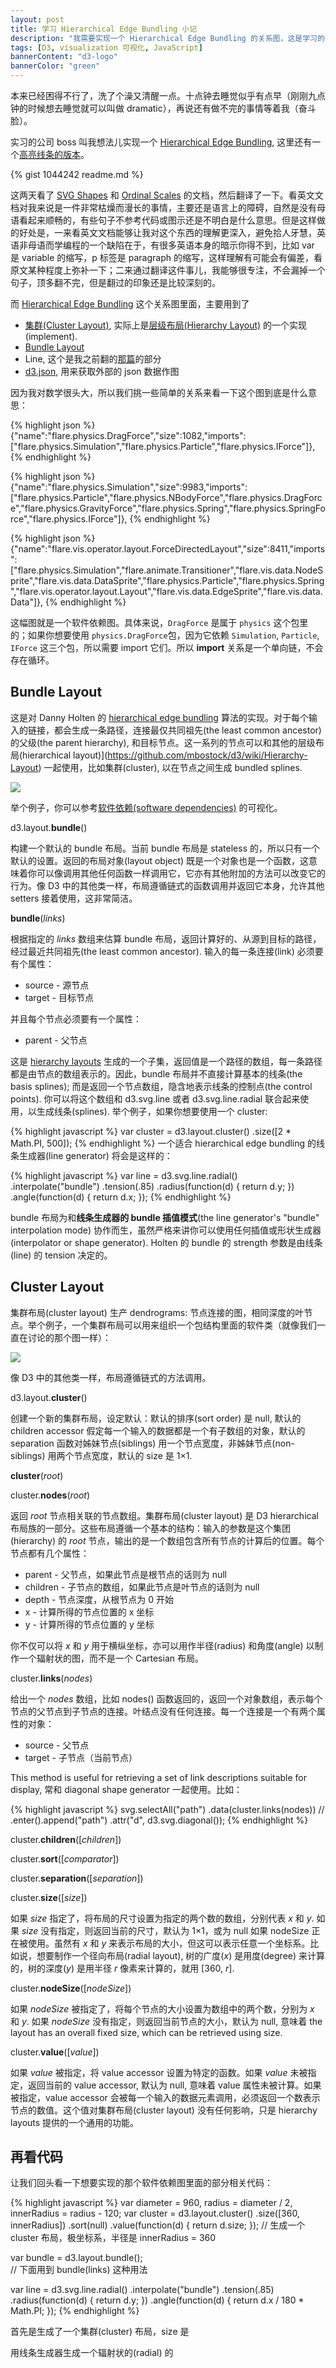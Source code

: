```yaml
---
layout: post
title: 学习 Hierarchical Edge Bundling 小记
description: "我需要实现一个 Hierarchical Edge Bundling 的关系图，这是学习的一部分笔记。"
tags: [D3, visualization 可视化, JavaScript]
bannerContent: "d3-logo"
bannerColor: "green"
---
```


本来已经困得不行了，洗了个澡又清醒一点。十点钟去睡觉似乎有点早（刚刚九点钟的时候想去睡觉就可以叫做 dramatic），再说还有做不完的事情等着我（奋斗脸）。

实习的公司 boss 叫我想法儿实现一个 [Hierarchical Edge Bundling][1], 这里还有一个[高亮线条的版本][2]。

{% gist 1044242 readme.md %}

这两天看了 [SVG Shapes][3] 和 [Ordinal Scales][4] 的文档，然后翻译了一下。看英文文档对我来说是一件非常枯燥而漫长的事情，主要还是语言上的障碍，自然是没有母语看起来顺畅的，有些句子不参考代码或图示还是不明白是什么意思。但是这样做的好处是，一来看英文文档能够让我对这个东西的理解更深入，避免拾人牙慧，英语非母语而学编程的一个缺陷在于，有很多英语本身的暗示你得不到，比如 var 是 variable 的缩写，p 标签是 paragraph 的缩写，这样理解有可能会有偏差，看原文某种程度上弥补一下；二来通过翻译这件事儿，我能够很专注，不会漏掉一个句子，顶多翻不完，但是翻过的印象还是比较深刻的。

而  [Hierarchical Edge Bundling][5] 这个关系图里面，主要用到了

* [集群(Cluster Layout)][6], 实际上是[层级布局(Hierarchy Layout)][7] 的一个实现(implement). 
* [Bundle Layout][8]
* Line, 这个是我之前翻的[那篇][9]的部分
* [d3.json][10], 用来获取外部的 json 数据作图

因为我对数学很头大，所以我们挑一些简单的关系来看一下这个图到底是什么意思：

{% highlight json %}
	{"name":"flare.physics.DragForce","size":1082,"imports":["flare.physics.Simulation","flare.physics.Particle","flare.physics.IForce"]},
{% endhighlight %}

{% highlight json %}
	{"name":"flare.physics.Simulation","size":9983,"imports":["flare.physics.Particle","flare.physics.NBodyForce","flare.physics.DragForce","flare.physics.GravityForce","flare.physics.Spring","flare.physics.SpringForce","flare.physics.IForce"]},
{% endhighlight %}

{% highlight json %}
	{"name":"flare.vis.operator.layout.ForceDirectedLayout","size":8411,"imports":["flare.physics.Simulation","flare.animate.Transitioner","flare.vis.data.NodeSprite","flare.vis.data.DataSprite","flare.physics.Particle","flare.physics.Spring","flare.vis.operator.layout.Layout","flare.vis.data.EdgeSprite","flare.vis.data.Data"]},
{% endhighlight %}

这幅图就是一个软件依赖图。具体来说，`DragForce` 是属于 `physics` 这个包里的；如果你想要使用 `physics.DragForce`包，因为它依赖 `Simulation`, `Particle`, `IForce` 这三个包，所以需要 import 它们。所以 **import** 关系是一个单向链，不会存在循环。

## Bundle Layout

这是对 Danny Holten 的 [hierarchical edge bundling][11] 算法的实现。对于每个输入的链接，都会生成一条路径，连接最仅共同祖先(the least common ancestor) 的父级(the parent hierarchy), 和目标节点。这一系列的节点可以和其他的层级布局(hierarchical layout)](https://github.com/mbostock/d3/wiki/Hierarchy-Layout) 一起使用，比如集群(cluster), 以在节点之间生成 bundled splines. 

![][image-1]

举个例子，你可以参考[软件依赖(software dependencies)][12] 的可视化。

d3.layout.**bundle**()

构建一个默认的 bundle 布局。当前 bundle 布局是 stateless 的，所以只有一个默认的设置。返回的布局对象(layout object) 既是一个对象也是一个函数，这意味着你可以像调用其他任何函数一样调用它，它亦有其他附加的方法可以改变它的行为。像 D3 中的其他类一样，布局遵循链式的函数调用并返回它本身，允许其他 setters 接着使用，这非常简洁。

**bundle**(*links*)

根据指定的 *links* 数组来估算 bundle 布局，返回计算好的、从源到目标的路径，经过最近共同祖先(the least common ancestor). 输入的每一条连接(link) 必须要有个属性：

* source - 源节点
* target - 目标节点

并且每个节点必须要有一个属性：

* parent - 父节点

这是 [hierarchy layouts][13] 生成的一个子集，返回值是一个路径的数组，每一条路径都是由节点的数组表示的。因此，bundle 布局并不直接计算基本的线条(the basis splines); 而是返回一个节点数组，隐含地表示线条的控制点(the control points). 你可以将这个数组和 d3.svg.line 或者 d3.svg.line.radial 联合起来使用，以生成线条(splines). 举个例子，如果你想要使用一个 cluster: 

{% highlight javascript %}
var cluster = d3.layout.cluster()
	.size([2 * Math.PI, 500]);
	{% endhighlight %}
一个适合 hierarchical edge bundling 的线条生成器(line generator) 将会是这样的：

{% highlight javascript %}
var line = d3.svg.line.radial()
	.interpolate("bundle")
	.tension(.85)
	.radius(function(d) { return d.y; })
	.angle(function(d) { return d.x; });
{% endhighlight %}

bundle 布局为和**线条生成器的 bundle 插值模式**(the line generator's "bundle" interpolation mode) 协作而生，虽然严格来讲你可以使用任何插值或形状生成器(interpolator or shape generator). Holten 的 bundle 的 strength 参数是由线条(line) 的 tension 决定的。

## Cluster Layout

集群布局(cluster layout) 生产 dendrograms: 节点连接的图，相同深度的叶节点。举个例子，一个集群布局可以用来组织一个包结构里面的软件类（就像我们一直在讨论的那个图一样）：

![][image-2]

像 D3 中的其他类一样，布局遵循链式的方法调用。

d3.layout.**cluster**()

创建一个新的集群布局，设定默认：默认的排序(sort order) 是 null, 默认的 children accessor 假定每一个输入的数据都是一个有子数组的对象，默认的 separation 函数对姊妹节点(siblings) 用一个节点宽度，非姊妹节点(non-siblings) 用两个节点宽度，默认的 size 是 1×1.

**cluster**(*root*)

cluster.**nodes**(*root*)

返回 *root* 节点相关联的节点数组。集群布局(cluster layout) 是 D3 hierarchical 布局族的一部分。这些布局遵循一个基本的结构：输入的参数是这个集团(hierarchy) 的 *root* 节点，输出的是一个数组包含所有节点的计算后的位置。每个节点都有几个属性：

* parent - 父节点，如果此节点是根节点的话则为 null
* children - 子节点的数组，如果此节点是叶节点的话则为 null
* depth - 节点深度，从根节点为 0 开始
* x - 计算所得的节点位置的 x 坐标
* y - 计算所得的节点位置的 y 坐标

你不仅可以将 *x* 和 *y* 用于横纵坐标，亦可以用作半径(radius) 和角度(angle) 以制作一个辐射状的图，而不是一个 Cartesian 布局。

cluster.**links**(*nodes*)

给出一个 *nodes* 数组，比如 nodes() 函数返回的，返回一个对象数组，表示每个节点的父节点到子节点的连接。叶结点没有任何连接。每一个连接是一个有两个属性的对象：

* source - 父节点
* target - 子节点（当前节点）

This method is useful for retrieving a set of link descriptions suitable for display, 常和 diagonal shape generator 一起使用。比如：

{% highlight javascript %}
svg.selectAll("path")
	.data(cluster.links(nodes))  // 
	.enter().append("path")
	.attr("d", d3.svg.diagonal());
	{% endhighlight %}


cluster.**children**([*children*])

cluster.**sort**([*comparator*])

cluster.**separation**([*separation*])

cluster.**size**([*size*])

如果 *size* 指定了，将布局的尺寸设置为指定的两个数的数组，分别代表 *x* 和 *y*. 如果 *size* 没有指定，则返回当前的尺寸，默认为 1×1，或为 null 如果 nodeSize 正在被使用。虽然有 *x* 和 *y* 来表示布局的大小，但这可以表示任意一个坐标系。比如说，想要制作一个径向布局(radial layout), 树的广度(*x*) 是用度(degree) 来计算的，树的深度(*y*) 是用半径 *r* 像素来计算的，就用 [360, *r*]. 

cluster.**nodeSize**([*nodeSize*])

如果 *nodeSize* 被指定了，将每个节点的大小设置为数组中的两个数，分别为 *x* 和 *y*. 如果 *nodeSize* 没有指定，则返回当前节点的大小，默认为 null, 意味着 the layout has an overall fixed size, which can be retrieved using size. 

cluster.**value**([*value*])

如果 *value* 被指定，将 value accessor 设置为特定的函数。如果 *value* 未被指定，返回当前的 value accessor, 默认为 null, 意味着 value 属性未被计算。如果被指定，value accessor 会被每一个输入的数据元素调用，必须返回一个数表示节点的数值。这个值对集群布局(cluster layout) 没有任何影响，只是 hierarchy layouts 提供的一个通用的功能。

## 再看代码

让我们回头看一下想要实现的那个软件依赖图里面的部分相关代码：

{% highlight javascript %}
var diameter = 960,
	radius = diameter / 2,
	innerRadius = radius - 120;
var cluster = d3.layout.cluster()
	.size([360, innerRadius])
	.sort(null)
	.value(function(d) { return d.size; });
// 生成一个 cluster 布局，极坐标系，半径是 innerRadius = 360

var bundle = d3.layout.bundle();  
// 下面用到 bundle(links) 这种用法

var line = d3.svg.line.radial()
	.interpolate("bundle")
	.tension(.85)
	.radius(function(d) { return d.y; })
	.angle(function(d) { return d.x / 180 * Math.PI; });
{% endhighlight %}

首先是生成了一个集群(cluster) 布局，size 是

用线条生成器生成一个辐射状的(radial) 的



[1]:	http://bl.ocks.org/mbostock/1044242
[2]:	http://bl.ocks.org/mbostock/7607999
[3]:	http://ivanjiang.com/blog/2015/09/24/D3-SVG-Shapes/
[4]:	http://ivanjiang.com/blog/2015/09/26/d3-ordinal-scales/
[5]:	http://bl.ocks.org/mbostock/1044242
[6]:	https://github.com/mbostock/d3/wiki/Cluster-Layout
[7]:	https://github.com/mbostock/d3/wiki/Hierarchy-Layout
[8]:	https://github.com/mbostock/d3/wiki/Bundle-Layout
[9]:	http://ivanjiang.com/blog/2015/09/24/D3-SVG-Shapes/
[10]:	https://github.com/mbostock/d3/wiki/Requests#d3_json
[11]:	http://citeseerx.ist.psu.edu/viewdoc/download?doi=10.1.1.220.8113&rep=rep1&type=pdf
[12]:	http://bl.ocks.org/mbostock/1044242
[13]:	https://github.com/mbostock/d3/wiki/Hierarchy-Layout

[image-1]:	https://github.com/mbostock/d3/wiki/bundle.png
[image-2]:	https://github.com/mbostock/d3/wiki/cluster.png